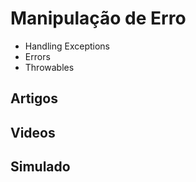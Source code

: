 # Manipulação de Erro

- Handling Exceptions
- Errors
- Throwables

## Artigos

## Videos

## Simulado